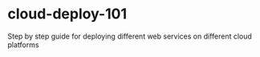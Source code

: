 # cloud-deploy-101
Step by step guide for deploying different web services on different cloud platforms
